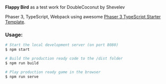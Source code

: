 **Flappy Bird** as a test work for DoubleCoconut by Shevelev

Phaser 3, TypeScript, Webpack using awesome [Phaser 3 TypeScript Starter Template](https://github.com/yandeu/phaser-project-template).

### Usage:
```bash
# Start the local development server (on port 8080)
$ npm start

# Build the production ready code to the /dist folder
$ npm run build

# Play production ready game in the browser
$ npm run serve
```
